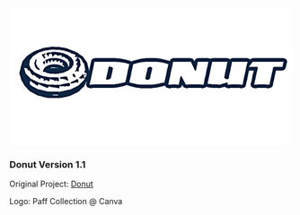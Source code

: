 ![Donut Logo](../../../agent_icons/donut_logo_white.jpg)

### Donut Version 1.1

Original Project: [Donut](https://github.com/TheWover/donut)

Logo: Paff Collection @ Canva